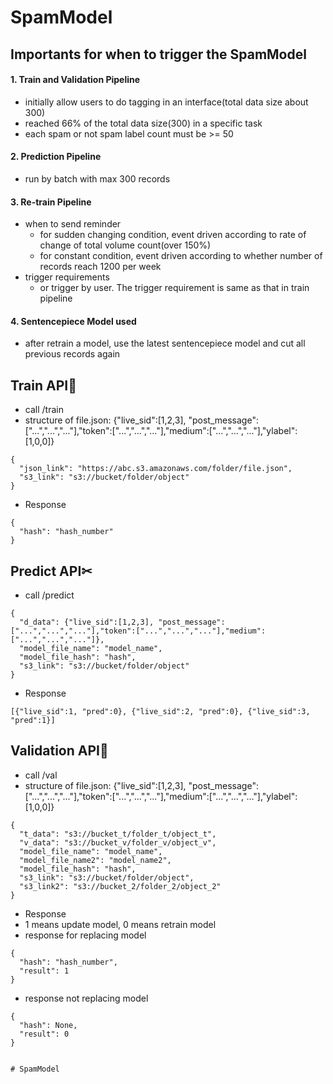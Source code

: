 # SpamModel

## Importants for when to trigger the SpamModel
#### 1. Train and Validation Pipeline
- initially allow users to do tagging in an interface(total data size about 300)
- reached 66% of the total data size(300) in a specific task
- each spam or not spam label count must be >= 50

#### 2. Prediction Pipeline
- run by batch with max 300 records

#### 3. Re-train Pipeline
- when to send reminder
  - for sudden changing condition, event driven according to rate of change of total volume count(over 150%)
  - for constant condition, event driven according to whether number of records reach 1200 per week
- trigger requirements
  - or trigger by user. The trigger requirement is same as that in train pipeline

#### 4. Sentencepiece Model used
- after retrain a model, use the latest sentencepiece model and cut all previous records again

## Train API🤖
- call /train
- structure of file.json: {"live_sid":[1,2,3], "post_message":["...","...","..."],"token":["...","...","..."],"medium":["...","...","..."],"ylabel":[1,0,0]}
```
{
  "json_link": "https://abc.s3.amazonaws.com/folder/file.json",
  "s3_link": "s3://bucket/folder/object"
}
```
- Response
```
{
  "hash": "hash_number"
}
```

## Predict API✂
- call /predict
```
{
  "d_data": {"live_sid":[1,2,3], "post_message":["...","...","..."],"token":["...","...","..."],"medium":["...","...","..."]},
  "model_file_name": "model_name",
  "model_file_hash": "hash",
  "s3_link": "s3://bucket/folder/object"
}
```
- Response
```
[{"live_sid":1, "pred":0}, {"live_sid":2, "pred":0}, {"live_sid":3, "pred":1}]
```

## Validation API🤹
- call /val
- structure of file.json: {"live_sid":[1,2,3], "post_message":["...","...","..."],"token":["...","...","..."],"medium":["...","...","..."],"ylabel":[1,0,0]}
```
{
  "t_data": "s3://bucket_t/folder_t/object_t",
  "v_data": "s3://bucket_v/folder_v/object_v",
  "model_file_name": "model_name",
  "model_file_name2": "model_name2",
  "model_file_hash": "hash",
  "s3_link": "s3://bucket/folder/object",
  "s3_link2": "s3://bucket_2/folder_2/object_2"
}
```
- Response
- 1 means update model, 0 means retrain model
- response for replacing model
```
{
  "hash": "hash_number",
  "result": 1  
}
```
- response not replacing model
```
{
  "hash": None,
  "result": 0
}


# SpamModel
